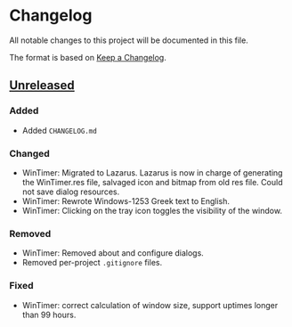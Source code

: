 # Changelog

All notable changes to this project will be documented in this file.

The format is based on [Keep a Changelog](https://keepachangelog.com/en/1.0.0/).

## [Unreleased]

### Added

- Added `CHANGELOG.md`

### Changed

- WinTimer: Migrated to Lazarus. Lazarus is now in charge of generating the
  WinTimer.res file, salvaged icon and bitmap from old res file. Could not save
  dialog resources.
- WinTimer: Rewrote Windows-1253 Greek text to English.
- WinTimer: Clicking on the tray icon toggles the visibility of the window.

### Removed

- WinTimer: Removed about and configure dialogs.
- Removed per-project `.gitignore` files.

### Fixed

- WinTimer: correct calculation of window size, support uptimes longer than 99
  hours.

[Unreleased]:
  https://github.com/ngeor/pascal/compare/b052aadd758c1a4cec463377fde86f28d2a88f63...HEAD
